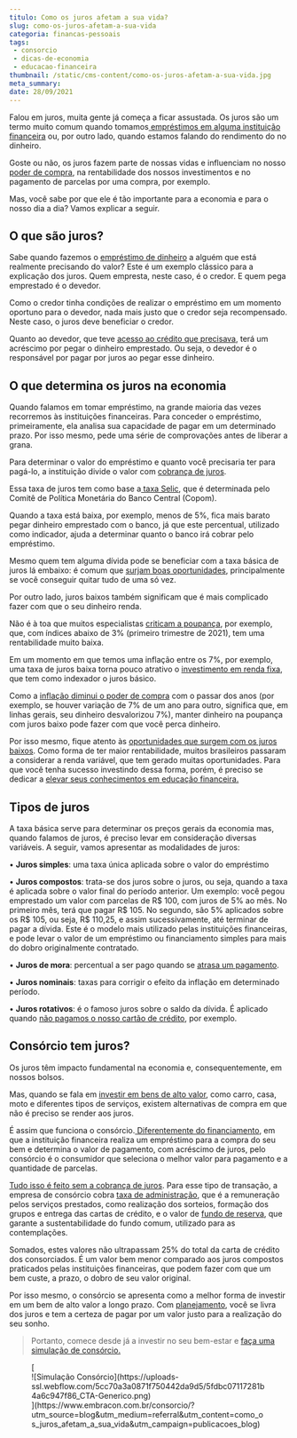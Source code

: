 ```yaml
---
titulo: Como os juros afetam a sua vida?
slug: como-os-juros-afetam-a-sua-vida
categoria: financas-pessoais
tags:
 - consorcio
 - dicas-de-economia
 - educacao-financeira
thumbnail: /static/cms-content/como-os-juros-afetam-a-sua-vida.jpg
meta_summary: 
date: 28/09/2021
---
```

Falou em juros, muita gente já começa a ficar assustada. Os juros são um termo muito comum quando tomamos<a href=""> empréstimos em alguma instituição financeira</a> ou, por outro lado, quando estamos falando do rendimento do no dinheiro.

Goste ou não, os juros fazem parte de nossas vidas e influenciam no nosso [poder de compra](https://www.embracon.com.br/blog/entenda-a-importancia-da-taxa-selic-e-da-inflacao), na rentabilidade dos nossos investimentos e no pagamento de parcelas por uma compra, por exemplo.

Mas, você sabe por que ele é tão importante para a economia e para o nosso dia a dia? Vamos explicar a seguir.

O que são juros?
----------------

Sabe quando fazemos o [empréstimo de dinheiro](https://www.embracon.com.br/blog/quitacao-de-financiamento-como-usar-a-carta-de-credito) a alguém que está realmente precisando do valor? Este é um exemplo clássico para a explicação dos juros. Quem empresta, neste caso, é o credor. E quem pega emprestado é o devedor.

Como o credor tinha condições de realizar o empréstimo em um momento oportuno para o devedor, nada mais justo que o credor seja recompensado. Neste caso, o juros deve beneficiar o credor.

Quanto ao devedor, que teve [acesso ao crédito que precisava](https://www.embracon.com.br/blog/tudo-o-que-voce-precisa-saber-sobre-a-carta-de-credito-de-consorcios), terá um acréscimo por pegar o dinheiro emprestado. Ou seja, o devedor é o responsável por pagar por juros ao pegar esse dinheiro.

O que determina os juros na economia
------------------------------------

Quando falamos em tomar empréstimo, na grande maioria das vezes recorremos às instituições financeiras. Para conceder o empréstimo, primeiramente, ela analisa sua capacidade de pagar em um determinado prazo. Por isso mesmo, pede uma série de comprovações antes de liberar a grana.

Para determinar o valor do empréstimo e quanto você precisaria ter para pagá-lo, a instituição divide o valor com [cobrança de juros](https://www.embracon.com.br/blog/consorcio-nao-tem-juros-entenda).

Essa taxa de juros tem como base a[ taxa Selic](https://www.embracon.com.br/blog/entenda-a-importancia-da-taxa-selic-e-da-inflacao), que é determinada pelo Comitê de Política Monetária do Banco Central (Copom).

Quando a taxa está baixa, por exemplo, menos de 5%, fica mais barato pegar dinheiro emprestado com o banco, já que este percentual, utilizado como indicador, ajuda a determinar quanto o banco irá cobrar pelo empréstimo.

Mesmo quem tem alguma dívida pode se beneficiar com a taxa básica de juros lá embaixo: é comum que [surjam boas oportunidades](https://www.embracon.com.br/blog/5-formas-de-aumentar-seu-patrimonio-com-o-consorcio), principalmente se você conseguir quitar tudo de uma só vez.

Por outro lado, juros baixos também significam que é mais complicado fazer com que o seu dinheiro renda.

Não é à toa que muitos especialistas [criticam a poupança](https://www.embracon.com.br/blog/consorcio-ou-poupanca-quais-sao-as-diferencas-e-como-escolher), por exemplo, que, com índices abaixo de 3% (primeiro trimestre de 2021), tem uma rentabilidade muito baixa.

Em um momento em que temos uma inflação entre os 7%, por exemplo, uma taxa de juros baixa torna pouco atrativo o [investimento em renda fixa](https://www.embracon.com.br/blog/diversificar-investimentos-financeiros-e-possivel), que tem como indexador o juros básico.

Como a [inflação diminui o poder de compra](https://www.embracon.com.br/blog/incc-e-ipca-por-que-eles-sao-tao-importantes-no-consorcio) com o passar dos anos (por exemplo, se houver variação de 7% de um ano para outro, significa que, em linhas gerais, seu dinheiro desvalorizou 7%), manter dinheiro na poupança com juros baixo pode fazer com que você perca dinheiro.

Por isso mesmo, fique atento às [oportunidades que surgem com os juros baixos](https://www.embracon.com.br/blog/perfil-de-investidor-conheca-os-tipos-e-saiba-qual-e-o-seu). Como forma de ter maior rentabilidade, muitos brasileiros passaram a considerar a renda variável, que tem gerado muitas oportunidades. Para que você tenha sucesso investindo dessa forma, porém, é preciso se dedicar a [elevar seus conhecimentos em educação financeira. ](https://www.embracon.com.br/blog/entenda-a-importancia-da-educacao-financeira-na-sua-vida)

Tipos de juros
--------------

A taxa básica serve para determinar os preços gerais da economia mas, quando falamos de juros, é preciso levar em consideração diversas variáveis. A seguir, vamos apresentar as modalidades de juros:

 • **Juros simples**: uma taxa única aplicada sobre o valor do empréstimo

 • **Juros compostos**: trata-se dos juros sobre o juros, ou seja, quando a taxa é aplicada sobre o valor final do período anterior. Um exemplo: você pegou emprestado um valor com parcelas de R$ 100, com juros de 5% ao mês. No primeiro mês, terá que pagar R$ 105. No segundo, são 5% aplicados sobre os R$ 105, ou seja, R$ 110,25, e assim sucessivamente, até terminar de pagar a dívida. Este é o modelo mais utilizado pelas instituições financeiras, e pode levar o valor de um empréstimo ou financiamento simples para mais do dobro originalmente contratado.

 • **Juros de mora**: percentual a ser pago quando se [atrasa um pagamento](https://www.embracon.com.br/conhecaoconsorcio/como-resolver-o-atraso-no-pagamento-das-parcelas).

 • **Juros nominais**: taxas para corrigir o efeito da inflação em determinado período.

 • **Juros rotativos**: é o famoso juros sobre o saldo da dívida. É aplicado quando [não pagamos o nosso cartão de crédito](https://www.embracon.com.br/blog/divida-de-cartao-de-credito-como-sair-dela-e-nao-entrar-mais), por exemplo.

Consórcio tem juros?
--------------------

Os juros têm impacto fundamental na economia e, consequentemente, em nossos bolsos.

Mas, quando se fala em [investir em bens de alto valor](https://www.embracon.com.br/blog/8-motivos-que-comprovam-que-consorcio-e-investimento), como carro, casa, moto e diferentes tipos de serviços, existem alternativas de compra em que não é preciso se render aos juros.

É assim que funciona o consórcio.[ Diferentemente do financiamento](https://www.embracon.com.br/blog/sabe-a-diferenca-entre-consorcio-e-financiamento-a-gente-te-conta), em que a instituição financeira realiza um empréstimo para a compra do seu bem e determina o valor de pagamento, com acréscimo de juros, pelo consórcio é o consumidor que seleciona o melhor valor para pagamento e a quantidade de parcelas.

[Tudo isso é feito sem a cobrança de juros](https://www.embracon.com.br/blog/parcela-de-consorcio-tem-juros). Para esse tipo de transação, a empresa de consórcio cobra [taxa de administração](https://www.embracon.com.br/blog/como-funciona-a-taxa-de-administracao-de-um-consorcio), que é a remuneração pelos serviços prestados, como realização dos sorteios, formação dos grupos e entrega das cartas de crédito, e o valor de [fundo de reserva](https://www.embracon.com.br/blog/entenda-como-funciona-a-devolucao-do-fundo-de-reserva), que garante a sustentabilidade do fundo comum, utilizado para as contemplações.

Somados, estes valores não ultrapassam 25% do total da carta de crédito dos consorciados. É um valor bem menor comparado aos juros compostos praticados pelas instituições financeiras, que podem fazer com que um bem custe, a prazo, o dobro de seu valor original.

Por isso mesmo, o consórcio se apresenta como a melhor forma de investir em um bem de alto valor a longo prazo. Com [planejamento](https://www.embracon.com.br/blog/planejamento-financeiro-um-guia-para-as-financas-nao-sairem-de-controle), você se livra dos juros e tem a certeza de pagar por um valor justo para a realização do seu sonho.

> Portanto, comece desde já a investir no seu bem-estar e [faça uma simulação de consórcio.](https://www.embracon.com.br/consorcio/?utm_source=blog&utm_medium=referral&utm_content=como_os_juros_afetam_a_sua_vida&utm_campaign=publicacoes_blog)

<figure class="w-richtext-figure-type-image w-richtext-align-center">[<div>![Simulação Consórcio](https://uploads-ssl.webflow.com/5cc70a3a0871f750442da9d5/5fdbc07117281b4a6c947f86_CTA-Generico.png)</div>](https://www.embracon.com.br/consorcio/?utm_source=blog&utm_medium=referral&utm_content=como_os_juros_afetam_a_sua_vida&utm_campaign=publicacoes_blog)</figure>
